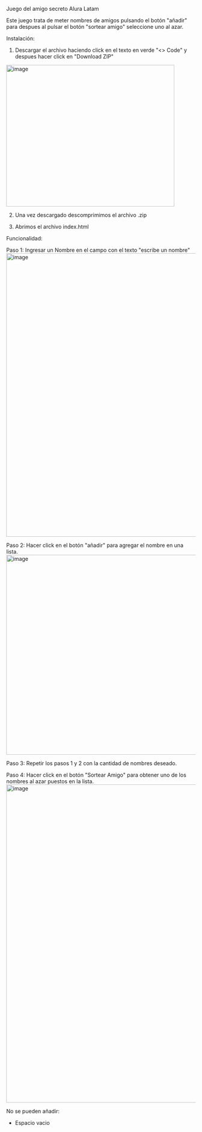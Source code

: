 Juego del amigo secreto
Alura Latam

Este juego trata de meter nombres de amigos pulsando el botón "añadir" para despues al pulsar el botón "sortear amigo" seleccione uno al azar.

Instalación:
1. Descargar el archivo haciendo click en el texto en verde "<> Code" y despues hacer click en "Download ZIP"
<img width="447" height="376" alt="image" src="https://github.com/user-attachments/assets/db813458-e91a-4d9e-a41b-76af1c9f930c" />

2. Una vez descargado descomprimimos el archivo .zip
   
3. Abrimos el archivo index.html 


Funcionalidad:

Paso 1:
Ingresar un Nombre en el campo con el texto "escribe un nombre"
<img width="1147" height="753" alt="image" src="https://github.com/user-attachments/assets/92baa86f-a58a-4746-b6fc-90cb8a270541" />

Paso 2:
Hacer click en el botón "añadir" para agregar el nombre en una lista.
<img width="868" height="531" alt="image" src="https://github.com/user-attachments/assets/e56fe997-a651-43e0-ba69-0d93a920e0cd" />

Paso 3:
Repetir los pasos 1 y 2 con la cantidad de nombres deseado.

Paso 4:
Hacer click en el botón "Sortear Amigo" para obtener uno de los nombres al azar puestos en la lista.
<img width="794" height="845" alt="image" src="https://github.com/user-attachments/assets/c78d4734-bd3a-4c39-9c17-fbf85077e601" />


No se pueden añadir:
- Espacio vacio
